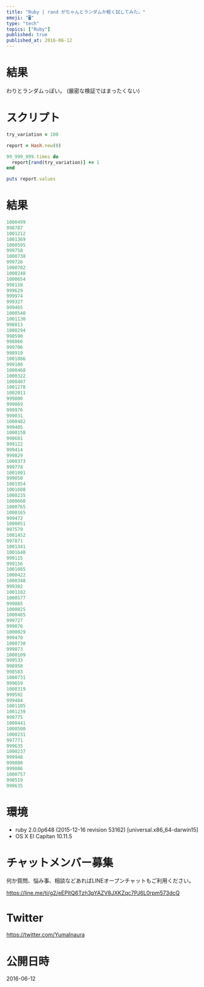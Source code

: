 ```yaml
---
title: "Ruby | rand がちゃんとランダムか軽く試してみた。"
emoji: "🖥"
type: "tech"
topics: ["Ruby"]
published: true
published_at: 2016-06-12
---
```


# 結果

わりとランダムっぽい。
(厳密な検証ではまったくない)

# スクリプト

```rb
try_variation = 100

report = Hash.new(0)

99_999_999.times do
  report[rand(try_variation)] += 1
end

puts report.values
```


# 結果

```rb
1000499
998787
1001212
1001369
1000595
999758
1000738
999726
1000782
1000248
1000654
998118
999629
999974
999327
999465
1000540
1001130
998813
1000294
998590
998866
999706
998919
1001086
999100
1000468
1000322
1000407
1001278
1002011
999800
999869
999976
999031
1000482
999405
1000158
998681
999122
999414
999829
1000373
999778
1001001
999050
1001954
1001608
1000235
1000660
1000765
1000165
999472
1000051
997579
1001452
997871
1001341
1001640
999115
999156
1001085
1000422
1000348
999302
1001182
1000577
999865
1000025
1000485
999727
999076
1000029
999470
1000730
999873
1000109
999533
998950
998583
1000731
999659
1000319
999592
999484
1001105
1001239
999775
1000441
1000500
1000231
997771
999635
1000237
999948
999800
999806
1000757
998519
999635
```

# 環境

- ruby 2.0.0p648 (2015-12-16 revision 53162) [universal.x86_64-darwin15]
- OS X El Capitan 10.11.5









<!-- Update From Qiita API -->

# チャットメンバー募集


何か質問、悩み事、相談などあればLINEオープンチャットもご利用ください。

https://line.me/ti/g2/eEPltQ6Tzh3pYAZV8JXKZqc7PJ6L0rpm573dcQ





# Twitter


https://twitter.com/YumaInaura


<!-- Update From Qiita API -->



# 公開日時

2016-06-12
